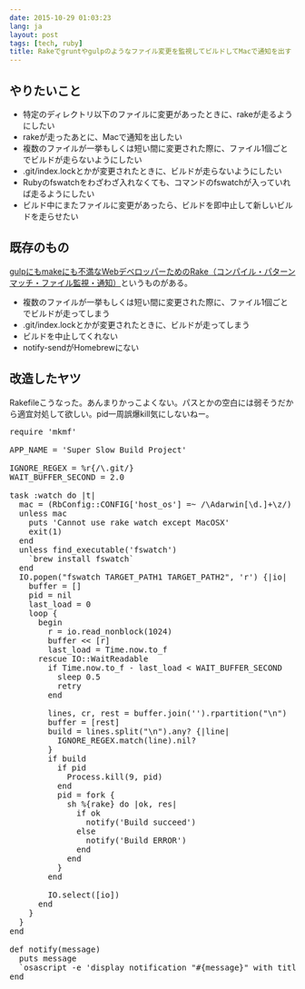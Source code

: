 ```yaml
---
date: 2015-10-29 01:03:23
lang: ja
layout: post
tags: [tech, ruby]
title: Rakeでgruntやgulpのようなファイル変更を監視してビルドしてMacで通知を出す
---
```


## やりたいこと

- 特定のディレクトリ以下のファイルに変更があったときに、rakeが走るようにしたい
- rakeが走ったあとに、Macで通知を出したい
- 複数のファイルが一挙もしくは短い間に変更された際に、ファイル1個ごとでビルドが走らないようにしたい
- .git/index.lockとかが変更されたときに、ビルドが走らないようにしたい
- Rubyのfswatchをわざわざ入れなくても、コマンドのfswatchが入っていれば走るようにしたい
- ビルド中にまたファイルに変更があったら、ビルドを即中止して新しいビルドを走らせたい

## 既存のもの

[gulpにもmakeにも不満なWebデベロッパーためのRake（コンパイル・パターンマッチ・ファイル監視・通知）](http://qiita.com/doloopwhile/items/6088ad6c1753806da7c0#%E3%83%95%E3%82%A1%E3%82%A4%E3%83%AB%E5%A4%89%E6%9B%B4%E3%81%AE%E7%9B%A3%E8%A6%96%E9%80%9A%E7%9F%A5)というものがある。

- 複数のファイルが一挙もしくは短い間に変更された際に、ファイル1個ごとでビルドが走ってしまう
- .git/index.lockとかが変更されたときに、ビルドが走ってしまう
- ビルドを中止してくれない
- notify-sendがHomebrewにない

## 改造したヤツ

Rakefileこうなった。あんまりかっこよくない。パスとかの空白には弱そうだから適宜対処して欲しい。pid一周誤爆kill気にしないねー。

<pre class="prettyprint linenums">
require 'mkmf'

APP_NAME = 'Super Slow Build Project'

IGNORE_REGEX = %r{/\.git/}
WAIT_BUFFER_SECOND = 2.0

task :watch do |t|
  mac = (RbConfig::CONFIG['host_os'] =~ /\Adarwin[\d.]+\z/)
  unless mac
    puts 'Cannot use rake watch except MacOSX'
    exit(1)
  end
  unless find_executable('fswatch')
    `brew install fswatch`
  end
  IO.popen("fswatch TARGET_PATH1 TARGET_PATH2", 'r') {|io|
    buffer = []
    pid = nil
    last_load = 0
    loop {
      begin
        r = io.read_nonblock(1024)
        buffer << [r]
        last_load = Time.now.to_f
      rescue IO::WaitReadable
        if Time.now.to_f - last_load < WAIT_BUFFER_SECOND
          sleep 0.5
          retry
        end

        lines, cr, rest = buffer.join('').rpartition("\n")
        buffer = [rest]
        build = lines.split("\n").any? {|line|
          IGNORE_REGEX.match(line).nil?
        }
        if build
          if pid
            Process.kill(9, pid)
          end
          pid = fork {
            sh %{rake} do |ok, res|
              if ok
                notify('Build succeed')
              else
                notify('Build ERROR')
              end
            end
          }
        end

        IO.select([io])
      end
    }
  }
end

def notify(message)
  puts message
  `osascript -e 'display notification "#{message}" with title "#{APP_NAME}"'`
end
</pre>
